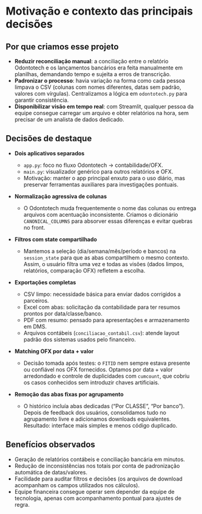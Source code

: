 # Motivação e contexto das principais decisões

## Por que criamos esse projeto

- **Reduzir reconciliação manual**: a conciliação entre o relatório Odontotech e os lançamentos bancários era feita manualmente em planilhas, demandando tempo e sujeita a erros de transcrição.  
- **Padronizar o processo**: havia variação na forma como cada pessoa limpava o CSV (colunas com nomes diferentes, datas sem padrão, valores com vírgulas). Centralizamos a lógica em `odontotech.py` para garantir consistência.  
- **Disponibilizar visão em tempo real**: com Streamlit, qualquer pessoa da equipe consegue carregar um arquivo e obter relatórios na hora, sem precisar de um analista de dados dedicado.

## Decisões de destaque

- **Dois aplicativos separados**  
  - `app.py`: foco no fluxo Odontotech → contabilidade/OFX.  
  - `main.py`: visualizador genérico para outros relatórios e OFX.  
  - Motivação: manter o app principal enxuto para o uso diário, mas preservar ferramentas auxiliares para investigações pontuais.

- **Normalização agressiva de colunas**  
  - O Odontotech muda frequentemente o nome das colunas ou entrega arquivos com acentuação inconsistente. Criamos o dicionário `CANONICAL_COLUMNS` para absorver essas diferenças e evitar quebras no front.

- **Filtros com state compartilhado**  
  - Mantemos a seleção (dia/semana/mês/período e bancos) na `session_state` para que as abas compartilhem o mesmo contexto. Assim, o usuário filtra uma vez e todas as visões (dados limpos, relatórios, comparação OFX) refletem a escolha.

- **Exportações completas**  
  - CSV limpo: necessidade básica para enviar dados corrigidos a parceiros.  
  - Excel com abas: solicitação da contabilidade para ter resumos prontos por data/classe/banco.  
  - PDF com resumo: pensado para apresentações e armazenamento em DMS.  
  - Arquivos contábeis (`conciliacao_contabil.csv`): atende layout padrão dos sistemas usados pelo financeiro.

- **Matching OFX por data + valor**  
  - Decisão tomada após testes: o `FITID` nem sempre estava presente ou confiável nos OFX fornecidos. Optamos por data + valor arredondado e controle de duplicidades com `cumcount`, que cobriu os casos conhecidos sem introduzir chaves artificiais.

- **Remoção das abas fixas por agrupamento**  
  - O histórico incluía abas dedicadas (“Por CLASSE”, “Por banco”). Depois de feedback dos usuários, consolidamos tudo no agrupamento livre e adicionamos downloads equivalentes. Resultado: interface mais simples e menos código duplicado.

## Benefícios observados

- Geração de relatórios contábeis e conciliação bancária em minutos.  
- Redução de inconsistências nos totais por conta de padronização automática de datas/valores.  
- Facilidade para auditar filtros e decisões (os arquivos de download acompanham os campos utilizados nos cálculos).  
- Equipe financeira consegue operar sem depender da equipe de tecnologia, apenas com acompanhamento pontual para ajustes de regra.


